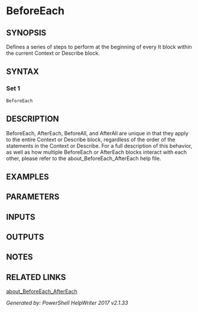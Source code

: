 ﻿# BeforeEach

## SYNOPSIS
Defines a series of steps to perform at the beginning of every It block within
the current Context or Describe block.

## SYNTAX

### Set 1
```
BeforeEach
```

## DESCRIPTION
BeforeEach, AfterEach, BeforeAll, and AfterAll are unique in that they apply
to the entire Context or Describe block, regardless of the order of the
statements in the Context or Describe.  For a full description of this
behavior, as well as how multiple BeforeEach or AfterEach blocks interact
with each other, please refer to the about_BeforeEach_AfterEach help file.

## EXAMPLES

## PARAMETERS

## INPUTS

## OUTPUTS

## NOTES

## RELATED LINKS

[about_BeforeEach_AfterEach]()

*Generated by: PowerShell HelpWriter 2017 v2.1.33*
